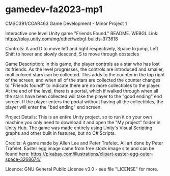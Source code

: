 # gamedev-fa2023-mp1
CMSC391/COAR463 Game Development - Minor Project 1

Interactive one level Unity game "Friends Found." README. 
WEBGL Link: https://play.unity.com/mg/other/webgl-builds-373618 

Controls: 
A and D to move left and right respectively,
Space to jump,
Left Shift to hover and slowly descend, 
S to move through obstacles

Game Description:
In this game, the player controls as a star who has lost its friends. As the level progresses, the controls are introduced and smaller, multicolored stars can be collected. This adds to the counter in the top right of the screen, and when all of the stars are collected the counter changes to "Friends found!" to indicate there are no more collectibles to the player. At the end of the level, there is a portal, which if walked through when all the stars have been collected will take the player to the "good ending" end screen. If the player enters the portal without having all the collectibles, the player will enter the "bad ending" end screen. 

Project Details:
This is an entire Unity project, so to run it on your own machine you only need to download it and open the "My project" folder in Unity Hub. The game was made entirely using Unity's Visual Scripting graphs and other built in features, but no C# Scripts. 

Credits: 
A game made by Allen Lee and Peter Trafelet. All art done by Peter Trafelet. Easter egg image came from free stock image site and can be found here: https://pixabay.com/illustrations/clipart-easter-egg-outer-space-3268674/

Licence: 
GNU General Public License v3.0 - see file "LICENSE" for more. 
